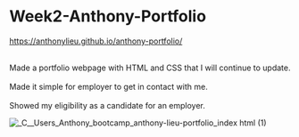 # Week2-Anthony-Portfolio
 
https://anthonylieu.github.io/anthony-portfolio/
 
 <br>Made a portfolio webpage with HTML and CSS that I will continue to update.</br>
 <br>Made it simple for employer to get in contact with me.</br>
 <br>Showed my eligibility as a candidate for an employer.</br>
 
 ![_C__Users_Anthony_bootcamp_anthony-lieu-portfolio_index html (1)](https://user-images.githubusercontent.com/38957648/223635392-58f28f5a-a1ed-41c2-900a-358661b61c34.png)
